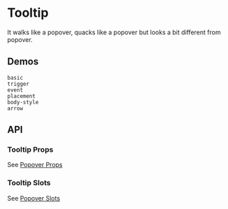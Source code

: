# Tooltip

It walks like a popover, quacks like a popover but looks a bit different from popover.

## Demos

```demo
basic
trigger
event
placement
body-style
arrow
```

## API

### Tooltip Props

See [Popover Props](popover#Popover-Props)

### Tooltip Slots

See [Popover Slots](popover#Popover-Slots)
